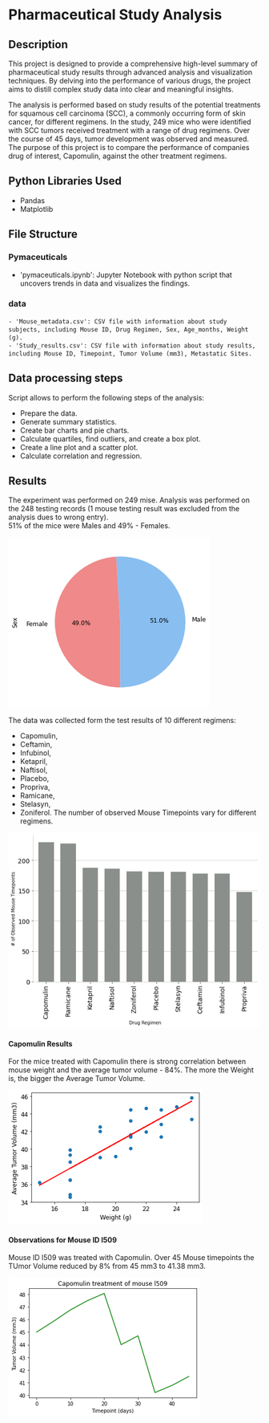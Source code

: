 # Pharmaceutical Study Analysis

## Description
This project is designed to provide a comprehensive high-level summary of pharmaceutical study results through advanced analysis and visualization techniques. By delving into the performance of various drugs, the project aims to distill complex study data into clear and meaningful insights. 

The analysis is performed based on study results of the potential treatments for squamous cell carcinoma (SCC), a commonly occurring form of skin cancer, for different regimens. In the study, 249 mice who were identified with SCC tumors received treatment with a range of drug regimens. Over the course of 45 days, tumor development was observed and measured. The purpose of this project is to compare the performance of companies drug of interest, Capomulin, against the other treatment regimens.

## Python Libraries Used
- Pandas
- Matplotlib

## File Structure
### Pymaceuticals
- 'pymaceuticals.ipynb': Jupyter Notebook with python script that uncovers trends in data and visualizes the findings.

### data
    - 'Mouse_metadata.csv': CSV file with information about study subjects, including Mouse ID, Drug Regimen, Sex, Age_months, Weight (g).  
    - 'Study_results.csv': CSV file with information about study results, including Mouse ID, Timepoint, Tumor Volume (mm3), Metastatic Sites.

## Data processing steps
Script allows to perform the following steps of the analysis:

- Prepare the data.
- Generate summary statistics.
- Create bar charts and pie charts.
- Calculate quartiles, find outliers, and create a box plot.
- Create a line plot and a scatter plot.
- Calculate correlation and regression.

## Results

The experiment was performed on 249 mise. Analysis was performed on the 248 testing records (1 mouse testing result was excluded from the analysis dues to wrong entry).  
51% of the mice were Males and 49% - Females. 

![Getting Started](Pymaceuticals/graphs/sex_distribution.png)

The data was collected form the test results of 10 different regimens:
- Capomulin,
- Ceftamin,
- Infubinol,
- Ketapril,
- Naftisol,
- Placebo,
- Propriva,
- Ramicane,
- Stelasyn,
- Zoniferol.
The number of observed Mouse Timepoints vary for different regimens.

![Getting Started](Pymaceuticals/graphs/regiments_timepoints.png)

#### Capomulin Results

For the mice treated with Capomulin there is strong correlation between mouse weight and the average tumor volume - 84%.
The more the Weight is, the bigger the Average Tumor Volume. 

![Getting Started](Pymaceuticals/graphs/weight_volume_correl.png)

#### Observations for Mouse ID l509
Mouse ID l509 was treated with Capomulin.
Over 45 Mouse timepoints the TUmor Volume reduced by 8% from 45 mm3 to 41.38 mm3.

![Getting Started](Pymaceuticals/graphs/tumor_trend.png)

